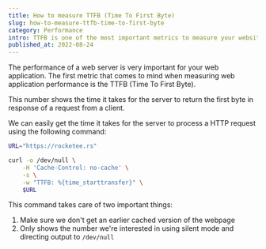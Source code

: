 ```yaml
---
title: How to measure TTFB (Time To First Byte)
slug: how-to-measure-ttfb-time-to-first-byte
category: Performance
intro: TTFB is one of the most important metrics to measure your website or webapp performance. Because only after the first byte the browser can begin to render it.
published_at: 2022-08-24
---
```


The performance of a web server is very important for your web application. The first metric that comes to mind when measuring web application performance is the TTFB (Time To First Byte).

This number shows the time it takes for the server to return the first byte in response of a request from a client.

We can easily get the time it takes for the server to process a HTTP request using the following command:

```bash
URL="https://rocketee.rs"

curl -o /dev/null \
    -H 'Cache-Control: no-cache' \
    -s \
    -w "TTFB: %{time_starttransfer}" \
    $URL
```

This command takes care of two important things:

1. Make sure we don't get an earlier cached version of the webpage
2. Only shows the number we're interested in using silent mode and directing output to `/dev/null`

